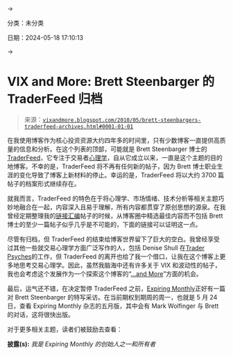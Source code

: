 →

分类：未分类

日期：2024-05-18 17:10:13

→

# VIX and More: Brett Steenbarger 的 TraderFeed 归档

> 来源：[`vixandmore.blogspot.com/2010/05/brett-steenbargers-traderfeed-archives.html#0001-01-01`](http://vixandmore.blogspot.com/2010/05/brett-steenbargers-traderfeed-archives.html#0001-01-01)

在我使用博客作为核心投资资源大约四年多的时间里，只有少数博客一直提供高质量的信息和分析。在这个列表的顶部，可能就是 Brett Steenbarger 博士的[TraderFeed](http://traderfeed.blogspot.com/)，它专注于交易者[心理学](http://vixandmore.blogspot.com/search/label/psychology)，自从它成立以来，一直是这个主题的目的地博客。不幸的是，TraderFeed 将不再有任何新的帖子，因为 Brett 博士职业生涯的变化导致了博客上新材料的停止。幸运的是，TraderFeed 将以大约 3700 篇帖子的档案形式继续存在。

就我而言，TraderFeed 的特色在于将心理学、市场情绪、技术分析等相关主题巧妙地融合在一起，内容深入且易于理解，所有内容都贯穿了原创思想的源泉。在我曾经定期整理我的[链接汇编](http://vixandmore.blogspot.com/search/label/links)帖子的时候，从博客圈中精选最佳内容而不包括 Brett 博士的至少一篇帖子似乎几乎是不可能的，下面的链接可以证明这一点。

尽管有归档，但 TraderFeed 的结束给博客世界留下了巨大的空白。我曾经享受过其他一些就交易心理学方面广泛写作的人，包括 Denise Shull 在[Trader Psyches](http://traderpsyches.com/ideas/blog)的工作，但 TraderFeed 的离开也给了我一个借口，让我在这个博客上更多地思考交易心理学。因此，虽然我脑海中还有许多关于 VIX 和波动性的帖子，我也会考虑这个发展作为一个探索这个博客的“[…and More](http://vixandmore.blogspot.com/search/label/and%20More)”方面的机会。

最后，运气还不错，在决定暂停 TraderFeed 之前，[Expiring Monthly](http://www.expiringmonthly.com/)正好有一篇对 Brett Steenbarger 的特写采访。在当前期权到期周的周一，也就是 5 月 24 日，查看 Expiring Monthly 杂志的五月版，其中会有 Mark Wolfinger 与 Brett 的对话，这将很快出版。

对于更多相关主题，读者们被鼓励去查看：

**披露(s):** *我是 Expiring Monthly 的创始人之一和所有者*
